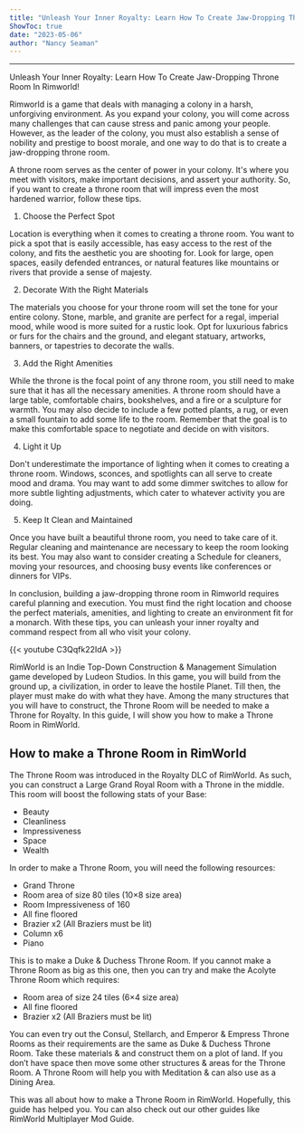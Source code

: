 ```yaml
---
title: "Unleash Your Inner Royalty: Learn How To Create Jaw-Dropping Throne Room In Rimworld!"
ShowToc: true 
date: "2023-05-06"
author: "Nancy Seaman"
---
```

*****
Unleash Your Inner Royalty: Learn How To Create Jaw-Dropping Throne Room In Rimworld!

Rimworld is a game that deals with managing a colony in a harsh, unforgiving environment. As you expand your colony, you will come across many challenges that can cause stress and panic among your people. However, as the leader of the colony, you must also establish a sense of nobility and prestige to boost morale, and one way to do that is to create a jaw-dropping throne room. 

A throne room serves as the center of power in your colony. It's where you meet with visitors, make important decisions, and assert your authority. So, if you want to create a throne room that will impress even the most hardened warrior, follow these tips.

1. Choose the Perfect Spot

Location is everything when it comes to creating a throne room. You want to pick a spot that is easily accessible, has easy access to the rest of the colony, and fits the aesthetic you are shooting for. Look for large, open spaces, easily defended entrances, or natural features like mountains or rivers that provide a sense of majesty.

2. Decorate With the Right Materials

The materials you choose for your throne room will set the tone for your entire colony. Stone, marble, and granite are perfect for a regal, imperial mood, while wood is more suited for a rustic look. Opt for luxurious fabrics or furs for the chairs and the ground, and elegant statuary, artworks, banners, or tapestries to decorate the walls.

3. Add the Right Amenities

While the throne is the focal point of any throne room, you still need to make sure that it has all the necessary amenities. A throne room should have a large table, comfortable chairs, bookshelves, and a fire or a sculpture for warmth. You may also decide to include a few potted plants, a rug, or even a small fountain to add some life to the room. Remember that the goal is to make this comfortable space to negotiate and decide on with visitors.

4. Light it Up

Don't underestimate the importance of lighting when it comes to creating a throne room. Windows, sconces, and spotlights can all serve to create mood and drama. You may want to add some dimmer switches to allow for more subtle lighting adjustments, which cater to whatever activity you are doing.

5. Keep It Clean and Maintained

Once you have built a beautiful throne room, you need to take care of it. Regular cleaning and maintenance are necessary to keep the room looking its best. You may also want to consider creating a Schedule for cleaners, moving your resources, and choosing busy events like conferences or dinners for VIPs.

In conclusion, building a jaw-dropping throne room in Rimworld requires careful planning and execution. You must find the right location and choose the perfect materials, amenities, and lighting to create an environment fit for a monarch. With these tips, you can unleash your inner royalty and command respect from all who visit your colony.

{{< youtube C3Qqfk22IdA >}} 



RimWorld is an Indie Top-Down Construction & Management Simulation game developed by Ludeon Studios. In this game, you will build from the ground up, a civilization, in order to leave the hostile Planet. Till then, the player must make do with what they have. Among the many structures that you will have to construct, the Throne Room will be needed to make a Throne for Royalty. In this guide, I will show you how to make a Throne Room in RimWorld.
 
## How to make a Throne Room in RimWorld
 

 
The Throne Room was introduced in the Royalty DLC of RimWorld. As such, you can construct a Large Grand Royal Room with a Throne in the middle. This room will boost the following stats of your Base:
 
- Beauty
 - Cleanliness
 - Impressiveness
 - Space
 - Wealth

 
In order to make a Throne Room, you will need the following resources:
 
- Grand Throne
 - Room area of size 80 tiles (10×8 size area)
 - Room Impressiveness of 160
 - All fine floored
 - Brazier x2 (All Braziers must be lit)
 - Column x6
 - Piano

 
This is to make a Duke & Duchess Throne Room. If you cannot make a Throne Room as big as this one, then you can try and make the Acolyte Throne Room which requires:
 
- Room area of size 24 tiles (6×4 size area)
 - All fine floored
 - Brazier x2 (All Braziers must be lit)

 
You can even try out the Consul, Stellarch, and Emperor & Empress Throne Rooms as their requirements are the same as Duke & Duchess Throne Room. Take these materials & and construct them on a plot of land. If you don’t have space then move some other structures & areas for the Throne Room. A Throne Room will help you with Meditation & can also use as a Dining Area.
 
This was all about how to make a Throne Room in RimWorld. Hopefully, this guide has helped you. You can also check out our other guides like RimWorld Multiplayer Mod Guide.




